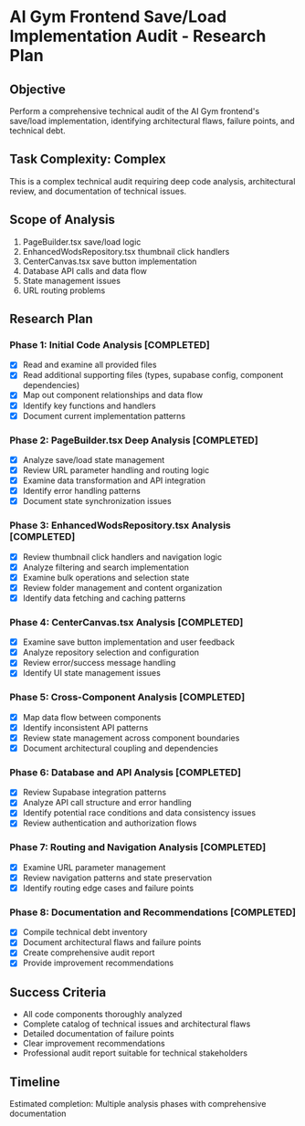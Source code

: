 # AI Gym Frontend Save/Load Implementation Audit - Research Plan

## Objective
Perform a comprehensive technical audit of the AI Gym frontend's save/load implementation, identifying architectural flaws, failure points, and technical debt.

## Task Complexity: Complex
This is a complex technical audit requiring deep code analysis, architectural review, and documentation of technical issues.

## Scope of Analysis
1. PageBuilder.tsx save/load logic
2. EnhancedWodsRepository.tsx thumbnail click handlers  
3. CenterCanvas.tsx save button implementation
4. Database API calls and data flow
5. State management issues
6. URL routing problems

## Research Plan

### Phase 1: Initial Code Analysis [COMPLETED]
- [x] Read and examine all provided files
- [x] Read additional supporting files (types, supabase config, component dependencies)
- [x] Map out component relationships and data flow
- [x] Identify key functions and handlers
- [x] Document current implementation patterns

### Phase 2: PageBuilder.tsx Deep Analysis [COMPLETED]
- [x] Analyze save/load state management
- [x] Review URL parameter handling and routing logic
- [x] Examine data transformation and API integration
- [x] Identify error handling patterns
- [x] Document state synchronization issues

### Phase 3: EnhancedWodsRepository.tsx Analysis [COMPLETED]
- [x] Review thumbnail click handlers and navigation logic
- [x] Analyze filtering and search implementation
- [x] Examine bulk operations and selection state
- [x] Review folder management and content organization
- [x] Identify data fetching and caching patterns

### Phase 4: CenterCanvas.tsx Analysis [COMPLETED]
- [x] Examine save button implementation and user feedback
- [x] Analyze repository selection and configuration
- [x] Review error/success message handling
- [x] Identify UI state management issues

### Phase 5: Cross-Component Analysis [COMPLETED]
- [x] Map data flow between components
- [x] Identify inconsistent API patterns
- [x] Review state management across component boundaries
- [x] Document architectural coupling and dependencies

### Phase 6: Database and API Analysis [COMPLETED]
- [x] Review Supabase integration patterns
- [x] Analyze API call structure and error handling
- [x] Identify potential race conditions and data consistency issues
- [x] Review authentication and authorization flows

### Phase 7: Routing and Navigation Analysis [COMPLETED]
- [x] Examine URL parameter management
- [x] Review navigation patterns and state preservation
- [x] Identify routing edge cases and failure points

### Phase 8: Documentation and Recommendations [COMPLETED]
- [x] Compile technical debt inventory
- [x] Document architectural flaws and failure points
- [x] Create comprehensive audit report
- [x] Provide improvement recommendations

## Success Criteria
- All code components thoroughly analyzed
- Complete catalog of technical issues and architectural flaws
- Detailed documentation of failure points
- Clear improvement recommendations
- Professional audit report suitable for technical stakeholders

## Timeline
Estimated completion: Multiple analysis phases with comprehensive documentation